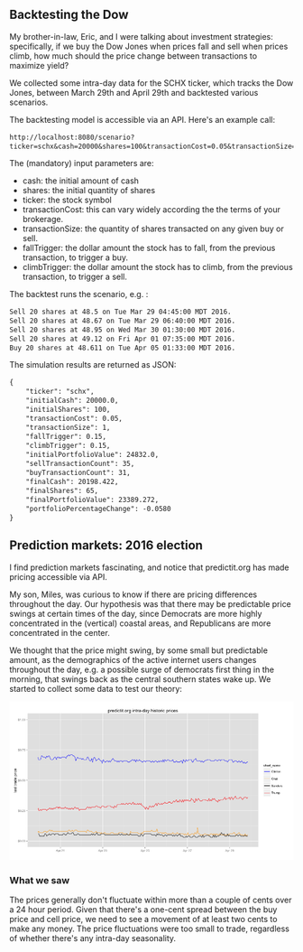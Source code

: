 ## Backtesting the Dow

My brother-in-law, Eric, and I were talking about investment strategies: specifically, if we buy the Dow Jones when prices fall and sell when prices climb, how much should the price change between transactions to maximize yield?

We collected some intra-day data for the SCHX ticker, which tracks the Dow Jones, between March 29th and April 29th and backtested various scenarios.

The backtesting model is accessible via an API. Here's an example call:

    http://localhost:8080/scenario?ticker=schx&cash=20000&shares=100&transactionCost=0.05&transactionSize=1&fallTrigger=0.15&climbTrigger=0.15

The (mandatory) input parameters are:
+ cash: the initial amount of cash
+ shares: the initial quantity of shares
+ ticker: the stock symbol
+ transactionCost: this can vary widely according the the terms of your brokerage.
+ transactionSize: the quantity of shares transacted on any given buy or sell.
+ fallTrigger: the dollar amount the stock has to fall, from the previous transaction, to trigger a buy.
+ climbTrigger: the dollar amount the stock has to climb, from the previous transaction, to trigger a sell.

The backtest runs the scenario, e.g. :

    Sell 20 shares at 48.5 on Tue Mar 29 04:45:00 MDT 2016.
    Sell 20 shares at 48.67 on Tue Mar 29 06:40:00 MDT 2016.
    Sell 20 shares at 48.95 on Wed Mar 30 01:30:00 MDT 2016.
    Sell 20 shares at 49.12 on Fri Apr 01 07:35:00 MDT 2016.
    Buy 20 shares at 48.611 on Tue Apr 05 01:33:00 MDT 2016.

The simulation results are returned as JSON:

    {
        "ticker": "schx",
        "initialCash": 20000.0,
        "initialShares": 100,
        "transactionCost": 0.05,
        "transactionSize": 1,
        "fallTrigger": 0.15,
        "climbTrigger": 0.15,
        "initialPortfolioValue": 24832.0,
        "sellTransactionCount": 35,
        "buyTransactionCount": 31,
        "finalCash": 20198.422,
        "finalShares": 65,
        "finalPortfolioValue": 23389.272,
        "portfolioPercentageChange": -0.0580
    }



## Prediction markets: 2016 election

I find prediction markets fascinating, and notice that predictit.org has made pricing accessible via API.

My son, Miles, was curious to know if there are pricing differences throughout the day. Our hypothesis was that there may be predictable price swings at certain times of the day, since Democrats are more highly concentrated in the (vertical) coastal areas, and Republicans are more concentrated in the center. 

We thought that the price might swing, by some small but predictable amount, as the demographics of the active internet users changes throughout the day, e.g. a possible surge of democrats first thing in the morning, that swings back as the central southern states wake up. We started to collect some data to test our theory:

![PredictIt.org last trade prices](predictit_election_last_trade_prices.png)

### What we saw ###

The prices generally don't fluctuate within more than a couple of cents over a 24 hour period. Given that there's a one-cent spread between the buy price and cell price, we need to see a movement of at least two cents to make any money. The price fluctuations were too small to trade, regardless of whether there's any intra-day seasonality.

